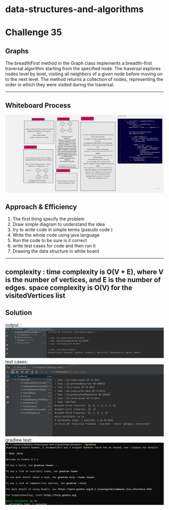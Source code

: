 # data-structures-and-algorithms

# Challenge 35
## Graphs
<!-- Description of the challenge -->
The breadthFirst method in the Graph class implements a breadth-first traversal algorithm starting from the specified node. 
The traversal explores nodes level by level, visiting all neighbors of a given node before moving on to the next level.
The method returns a collection of nodes, representing the order in which they were visited during the traversal.

--------------------------------------------------------------


## Whiteboard Process
<!-- Embedded whiteboard image -->
![Untitled (19).jpg](pic%2FUntitled%20%2819%29.jpg)


## Approach & Efficiency
<!-- What approach did you take? Why? What is the Big O space/time for this approach? -->
1. The first thing specify the problem
2. Draw simple diagram to understand the idea
3. try to write code in simple terms (pseudo code )
4. Write the whole code using java language
5. Run the code to be sure is it correct
6. write test cases for code and then run it
7. Drawing the data structure in white board



------------------------------------
complexity :
time complexity is O(V + E), where V is the number of vertices, and E is the number of edges.
space complexity is O(V) for the visitedVertices list
------------------------------------



## Solution
<!-- Show how to run your code,and examples of it in action -->
output :
![output36.PNG](pic%2Foutput36.PNG)
test cases:
![Testcases36.PNG](pic%2FTestcases36.PNG)
gradlew test:
![gradlew36.PNG](pic%2Fgradlew36.PNG)

